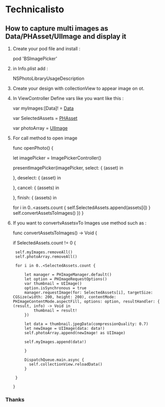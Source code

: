 
# Technicalisto

## How to capture multi images as Data/PHAsset/UIImage and display it

1. Create your pod file and install :

      pod 'BSImagePicker'

2. in Info.plist add :

      NSPhotoLibraryUsageDescription

3. Create your design with collectionView to appear image on ot.

4. In ViewController Define vars like you want like this : 

      var myImages:[Data]! = [Data]() 
      
      var SelectedAssets = [PHAsset]() 
      
      var photoArray = [UIImage]() 
    
5. For call method to open image

      func openPhoto() {
        
      let imagePicker = ImagePickerController()
        
      presentImagePicker(imagePicker, select: { (asset) in

      }, deselect: { (asset) in
        
      }, cancel: { (assets) in

      }, finish: { (assets) in

      for i in 0..<assets.count {
          self.SelectedAssets.append(assets[i])
      }
          self.convertAssetsToImages()
      })
   }
 
6. If you want to convertvAssetsvTo Images use method such as :

      func convertAssetsToImages() -> Void {
       
      if SelectedAssets.count != 0 {
        
        self.myImages.removeAll()
        self.photoArray.removeAll()
        
        for i in 0..<SelectedAssets.count {
            
            let manager = PHImageManager.default()
            let option = PHImageRequestOptions()
            var thumbnail = UIImage()
            option.isSynchronous = true
            manager.requestImage(for: SelectedAssets[i], targetSize: CGSize(width: 200, height: 200), contentMode: PHImageContentMode.aspectFill, options: option, resultHandler: { (result, info) -> Void in
                thumbnail = result!
            })
            
            let data = thumbnail.jpegData(compressionQuality: 0.7)
            let newImage = UIImage(data: data!)
            self.photoArray.append(newImage! as UIImage)

            self.myImages.append(data!)
            
            }
        
            DispatchQueue.main.async {
              self.collectionView.reloadData()
            }
        
        }
            
       }

### Thanks

